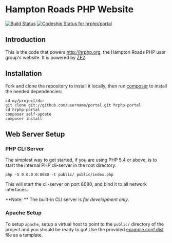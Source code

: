 Hampton Roads PHP Website
=======================
[![Build Status](https://travis-ci.org/hrphp/portal.png)](https://travis-ci.org/hrphpmeetup/portal) [ ![Codeship Status for hrphp/portal](https://www.codeship.io/projects/ed98bc40-2b4b-0132-a719-4a91d8f6dcfe/status?branch=master)](https://www.codeship.io/projects/38514)

Introduction
------------
This is the code that powers http://hrphp.org, the Hampton Roads PHP user group's website. It is powered by [ZF2](http://framework.zend.com/manual/2.0/en/user-guide/overview.html).

Installation
------------
Fork and clone the repository to install it locally, then run [composer](http://getcomposer.org) to install the needed dependencies:

    cd my/project/dir
    git clone git://github.com/username/portal.git hrphp-portal
    cd hrphp-portal
    composer self-update
    composer install

Web Server Setup
----------------

### PHP CLI Server

The simplest way to get started, if you are using PHP 5.4 or above, is to start the internal PHP cli-server in the root directory:

    php -S 0.0.0.0:8080 -t public/ public/index.php

This will start the cli-server on port 8080, and bind it to all network interfaces.

**Note: ** The built-in CLI server is *for development only*.

### Apache Setup

To setup `apache`, setup a virtual host to point to the `public/` directory of the
project and you should be ready to go! Use the provided [example.conf.dist](example.conf.dist) file as a template.
